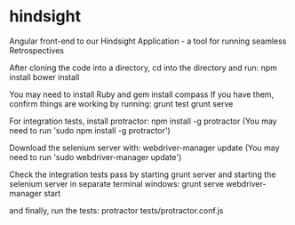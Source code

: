 hindsight
=========

Angular front-end to our Hindsight Application - a tool for running seamless Retrospectives

After cloning the code into a directory, cd into the directory and run:
npm install
bower install

You may need to install Ruby and gem install compass
If you have them, confirm things are working by running:
grunt test
grunt serve

For integration tests, install protractor:
npm install -g protractor
(You may need to run 'sudo npm install -g protractor')

Download the selenium server with:
webdriver-manager update
(You may need to run 'sudo webdriver-manager update')

Check the integration tests pass by starting grunt server and starting the selenium server in separate terminal windows:
grunt serve
webdriver-manager start 

and finally, run the tests:
protractor tests/protractor.conf.js
